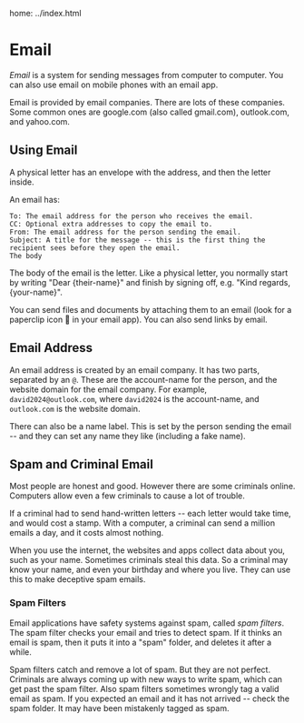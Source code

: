 home: ../index.html

# Email 

*Email* is a system for sending messages from computer to computer. You can also use email on mobile phones with an email app.

Email is provided by email companies. There are lots of these companies. Some common ones are google.com (also called gmail.com), outlook.com, and yahoo.com.

## Using Email

A physical letter has an envelope with the address, and then the letter inside.

An email has:

	To: The email address for the person who receives the email.   
	CC: Optional extra addresses to copy the email to.   
	From: The email address for the person sending the email.   
	Subject: A title for the message -- this is the first thing the recipient sees before they open the email.   
	The body

The body of the email is the letter. Like a physical letter, you normally start by writing "Dear {their-name}" and finish by signing off, e.g. "Kind regards, {your-name}".

You can send files and documents by attaching them to an email (look for a paperclip icon 📎 in your email app). 
You can also send links by email.

## Email Address

An email address is created by an email company. It has two parts, separated by an `@`. These are the account-name for the person, and the website domain for the email company. For example, `david2024@outlook.com`, where `david2024` is the account-name, and `outlook.com` is the website domain.

There can also be a name label. This is set by the person sending the email -- and they can set any name they like (including a fake name).

## Spam and Criminal Email

Most people are honest and good. However there are some criminals online. Computers allow even a few criminals to cause a lot of trouble.

If a criminal had to send hand-written letters -- each letter would take time, and would cost a stamp. 
With a computer, a criminal can send a million emails a day, and it costs almost nothing.

When you use the internet, the websites and apps collect data about you, such as your name.
Sometimes criminals steal this data. So a criminal may know your name, and even your birthday and where you live.
They can use this to make deceptive spam emails.

### Spam Filters

Email applications have safety systems against spam, called *spam filters*. The spam filter checks your email and tries to detect
spam. If it thinks an email is spam, then it puts it into a "spam" folder, and deletes it after a while.

Spam filters catch and remove a lot of spam. But they are not perfect. Criminals are always coming up with new ways to write spam, which can get past the spam filter. Also spam filters sometimes wrongly tag a valid email as spam. If you expected an email and it has not arrived -- check the spam folder. It may have been mistakenly tagged as spam.
